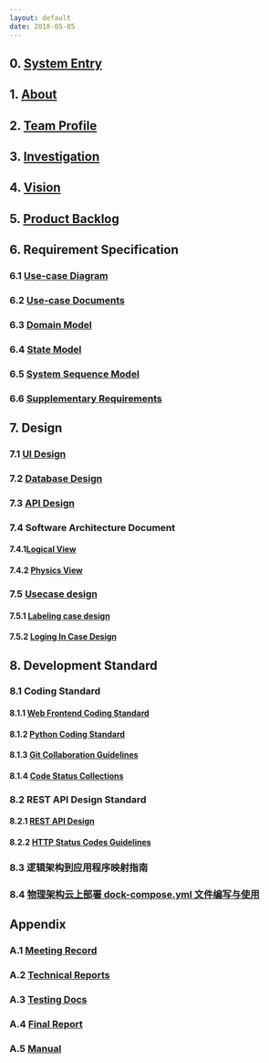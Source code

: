 ```yaml
---
layout: default
date: 2018-05-05
---
```


## 0. [System Entry](http://202.116.86.61:8080/)

## 1. [About](https://github.com/TheYelda/Dashboard/blob/master/docs/management_docs/about.md)

## 2. [Team Profile](https://github.com/TheYelda/Dashboard/blob/master/docs/management_docs/team_profile.md)

## 3. [Investigation](https://github.com/TheYelda/Dashboard/blob/master/docs/management_docs/investigation.md)

## 4. [Vision](https://github.com/TheYelda/Dashboard/blob/master/docs/management_docs/vision.md)

## 5. [Product Backlog](https://github.com/TheYelda/Dashboard/blob/master/docs/management_docs/products_backlog.md)

## 6. Requirement Specification

### 6.1 [Use-case Diagram](https://github.com/TheYelda/Dashboard/blob/master/docs/requirement_specification/use_case.md)

### 6.2 [Use-case Documents](https://github.com/TheYelda/Dashboard/blob/master/docs/requirement_specification/use_case.md)

### 6.3 [Domain Model](https://github.com/TheYelda/Dashboard/blob/master/docs/requirement_specification/domain.md)

### 6.4 [State Model](https://github.com/TheYelda/Dashboard/blob/master/docs/requirement_specification/state_model.md)

### 6.5 [System Sequence Model](https://github.com/TheYelda/Dashboard/blob/master/docs/requirement_specification/sequence_diagram.md)

### 6.6 [Supplementary Requirements](https://github.com/TheYelda/Dashboard/blob/master/docs/requirement_specification/supplementary_requirements.md)

## 7. Design

### 7.1 [UI Design](https://github.com/TheYelda/Dashboard/tree/master/docs/design/UI)

### 7.2 [Database Design](https://github.com/TheYelda/Dashboard/blob/master/docs/design/database_architecture.md)

### 7.3 [API Design](https://github.com/TheYelda/Dashboard/blob/master/docs/design/api.md)

### 7.4 Software Architecture Document

#### 7.4.1[Logical View](https://github.com/TheYelda/Dashboard/blob/master/docs/software_architecture/logical_view.png)

#### 7.4.2 [Physics View](https://github.com/TheYelda/Dashboard/blob/master/docs/software_architecture/physical_view.png)

### 7.5 [Usecase design](https://github.com/TheYelda/Dashboard/blob/master/docs/requirement_specification/use_case.md)

#### 7.5.1 [Labeling case design](https://github.com/TheYelda/Dashboard/blob/master/docs/requirement_specification/labeling_case_design.md)

#### 7.5.2 [Loging In Case Design](https://github.com/TheYelda/Dashboard/blob/master/docs/requirement_specification/login_case_design.md)

## 8. Development Standard

### 8.1 Coding Standard

#### 8.1.1 [Web Frontend Coding Standard](https://github.com/TheYelda/AppClient/tree/dev)

#### 8.1.2 [Python Coding Standard](https://github.com/TheYelda/Dashboard/blob/master/docs/development_standard/python_code_style_guide.md)

#### 8.1.3 [Git Collaboration Guidelines](https://github.com/TheYelda/Dashboard/blob/master/docs/development_standard/git_collaboration_guide.md)

#### 8.1.4 [Code Status Collections](https://github.com/TheYelda/Dashboard/blob/master/docs/design/states.md)

### 8.2 REST API Design Standard

#### 8.2.1 [REST API Design](https://github.com/TheYelda/Dashboard/blob/master/docs/development_standard/restapi_design_standard.md)

#### 8.2.2 [HTTP Status Codes Guidelines](https://github.com/TheYelda/Dashboard/blob/master/docs/development_standard/http_status_codes_reference.md)

### 8.3 逻辑架构到应用程序映射指南

### 8.4 [物理架构云上部署 dock-compose.yml 文件编写与使用](https://github.com/TheYelda/Deployment/blob/master/README.md)

## Appendix

### A.1 [Meeting Record](https://github.com/TheYelda/Dashboard/blob/master/docs/management_docs/about.md)

### A.2 [Technical Reports](https://github.com/TheYelda/Dashboard/tree/master/docs/report)

### A.3 [Testing Docs](https://github.com/TheYelda/Dashboard/blob/master/docs/testing_docs/testing.md)

### A.4 [Final Report](https://github.com/TheYelda/Dashboard/tree/master/docs/final_reports)

### A.5 [Manual](https://github.com/TheYelda/Dashboard/blob/master/docs/%E4%BD%BF%E7%94%A8%E6%89%8B%E5%86%8CV2.0.pdf)


